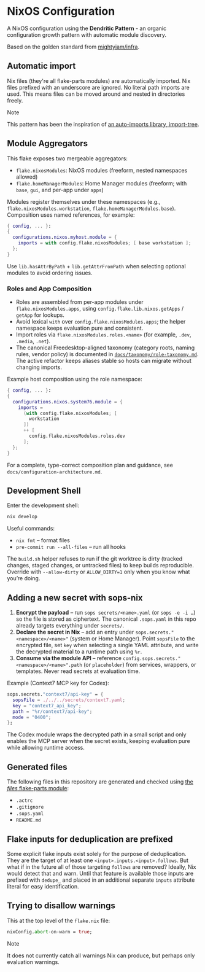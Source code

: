 # NixOS Configuration

A NixOS configuration using the **Dendritic Pattern** - an organic configuration growth pattern with automatic module discovery.

Based on the golden standard from [mightyiam/infra](https://github.com/mightyiam/infra).

## Automatic import

Nix files (they're all flake-parts modules) are automatically imported.
Nix files prefixed with an underscore are ignored.
No literal path imports are used.
This means files can be moved around and nested in directories freely.

> [!NOTE]
> This pattern has been the inspiration of [an auto-imports library, import-tree](https://github.com/vic/import-tree).

## Module Aggregators

This flake exposes two mergeable aggregators:

- `flake.nixosModules`: NixOS modules (freeform, nested namespaces allowed)
- `flake.homeManagerModules`: Home Manager modules (freeform; with `base`, `gui`, and per-app under `apps`)

Modules register themselves under these namespaces (e.g., `flake.nixosModules.workstation`, `flake.homeManagerModules.base`).
Composition uses named references, for example:

```nix
{ config, ... }:
{
  configurations.nixos.myhost.module = {
    imports = with config.flake.nixosModules; [ base workstation ];
  };
}
```

Use `lib.hasAttrByPath` + `lib.getAttrFromPath` when selecting optional modules to avoid ordering issues.

### Roles and App Composition

- Roles are assembled from per-app modules under `flake.nixosModules.apps`, using `config.flake.lib.nixos.getApps` / `getApp` for lookups.
- Avoid lexical `with` over `config.flake.nixosModules.apps`; the helper namespace keeps evaluation pure and consistent.
- Import roles via `flake.nixosModules.roles.<name>` (for example, `.dev`, `.media`, `.net`).
- The canonical Freedesktop-aligned taxonomy (category roots, naming rules, vendor policy) is documented in [`docs/taxonomy/role-taxonomy.md`](docs/taxonomy/role-taxonomy.md). The active refactor keeps aliases stable so hosts can migrate without changing imports.

Example host composition using the role namespace:

```nix
{ config, ... }:
{
  configurations.nixos.system76.module = {
    imports =
      (with config.flake.nixosModules; [
        workstation
      ])
      ++ [
        config.flake.nixosModules.roles.dev
      ];
  };
}
```

For a complete, type-correct composition plan and guidance, see
`docs/configuration-architecture.md`.

## Development Shell

Enter the development shell:

```bash
nix develop
```

Useful commands:

- `nix fmt` – format files
- `pre-commit run --all-files` – run all hooks

The `build.sh` helper refuses to run if the git worktree is dirty (tracked changes, staged changes, or untracked files) to keep builds reproducible. Override with `--allow-dirty` or `ALLOW_DIRTY=1` only when you know what you’re doing.

## Adding a new secret with sops-nix

1. **Encrypt the payload** – run `sops secrets/<name>.yaml` (or `sops -e -i …`) so the file is stored as ciphertext. The canonical `.sops.yaml` in this repo already targets everything under `secrets/`.
2. **Declare the secret in Nix** – add an entry under `sops.secrets."<namespace>/<name>"` (system or Home Manager). Point `sopsFile` to the encrypted file, set `key` when selecting a single YAML attribute, and write the decrypted material to a runtime path using `%r`.
3. **Consume via the module API** – reference `config.sops.secrets."<namespace>/<name>".path` (or `placeholder`) from services, wrappers, or templates. Never read secrets at evaluation time.

Example (Context7 MCP key for Codex):

```nix
sops.secrets."context7/api-key" = {
  sopsFile = ./../../secrets/context7.yaml;
  key = "context7_api_key";
  path = "%r/context7/api-key";
  mode = "0400";
};
```

The Codex module wraps the decrypted path in a small script and only enables the MCP server when the secret exists, keeping evaluation pure while allowing runtime access.

## Generated files

The following files in this repository are generated and checked
using [the _files_ flake-parts module](https://github.com/mightyiam/files):

- `.actrc`
- `.gitignore`
- `.sops.yaml`
- `README.md`

## Flake inputs for deduplication are prefixed

Some explicit flake inputs exist solely for the purpose of deduplication.
They are the target of at least one `<input>.inputs.<input>.follows`.
But what if in the future all of those targeting `follows` are removed?
Ideally, Nix would detect that and warn.
Until that feature is available those inputs are prefixed with `dedupe_`
and placed in an additional separate `inputs` attribute literal
for easy identification.

## Trying to disallow warnings

This at the top level of the `flake.nix` file:

```nix
nixConfig.abort-on-warn = true;
```

> [!NOTE]
> It does not currently catch all warnings Nix can produce, but perhaps only evaluation warnings.
